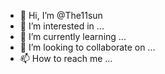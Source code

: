- 👋 Hi, I’m @The11sun
- 👀 I’m interested in ...
- 🌱 I’m currently learning ...
- 💞️ I’m looking to collaborate on ...
- 📫 How to reach me ...

<!---
The11sun/The11sun is a ✨ special ✨ repository because its `README.md` (this file) appears on your GitHub profile.
You can click the Preview link to take a look at your changes.
--->

